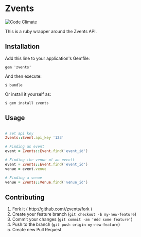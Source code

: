 # Zvents

[![Code Climate](https://codeclimate.com/github/austinrfnd/zvents.png)](https://codeclimate.com/github/austinrfnd/zvents)

This is a ruby wrapper around the Zvents API.

## Installation

Add this line to your application's Gemfile:

    gem 'zvents'

And then execute:

    $ bundle

Or install it yourself as:

    $ gem install zvents

## Usage


```ruby

# set api key
Zvents::Event.api_key '123'

# Finding an event
event = Zvents::Event.find('event_id')

# Finding the venue of an eventt
event = Zvents::Event.find('event_id')
venue = event.venue

# Finding a venue
venue = Zvents::Venue.find('venue_id')

```

## Contributing

1. Fork it ( http://github.com/<my-github-username>/zvents/fork )
2. Create your feature branch (`git checkout -b my-new-feature`)
3. Commit your changes (`git commit -am 'Add some feature'`)
4. Push to the branch (`git push origin my-new-feature`)
5. Create new Pull Request
